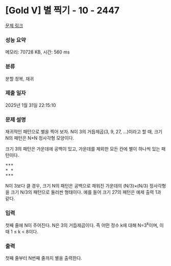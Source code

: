 # [Gold V] 별 찍기 - 10 - 2447 

[문제 링크](https://www.acmicpc.net/problem/2447) 

### 성능 요약

메모리: 70728 KB, 시간: 560 ms

### 분류

분할 정복, 재귀

### 제출 일자

2025년 1월 31일 22:15:10

### 문제 설명

<p style="user-select: auto !important;">재귀적인 패턴으로 별을 찍어 보자. N이 3의 거듭제곱(3, 9, 27, ...)이라고 할 때, 크기 N의 패턴은 N×N 정사각형 모양이다.</p>

<p style="user-select: auto !important;">크기 3의 패턴은 가운데에 공백이 있고, 가운데를 제외한 모든 칸에 별이 하나씩 있는 패턴이다.</p>

<pre style="user-select: auto !important;">***
* *
***</pre>

<p style="user-select: auto !important;">N이 3보다 클 경우, 크기 N의 패턴은 공백으로 채워진 가운데의 (N/3)×(N/3) 정사각형을 크기 N/3의 패턴으로 둘러싼 형태이다. 예를 들어 크기 27의 패턴은 예제 출력 1과 같다.</p>

### 입력 

 <p style="user-select: auto !important;">첫째 줄에 N이 주어진다. N은 3의 거듭제곱이다. 즉 어떤 정수 k에 대해 N=3<sup style="user-select: auto !important;">k</sup>이며, 이때 1 ≤ k < 8이다.</p>

### 출력 

 <p style="user-select: auto !important;">첫째 줄부터 N번째 줄까지 별을 출력한다.</p>

